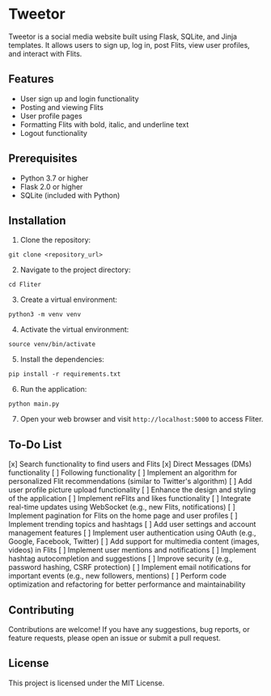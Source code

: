 # Tweetor

Tweetor is a social media website built using Flask, SQLite, and Jinja templates. It allows users to sign up, log in, post Flits, view user profiles, and interact with Flits.

## Features

- User sign up and login functionality
- Posting and viewing Flits
- User profile pages
- Formatting Flits with bold, italic, and underline text
- Logout functionality

## Prerequisites

- Python 3.7 or higher
- Flask 2.0 or higher
- SQLite (included with Python)

## Installation

1. Clone the repository:

``
git clone <repository_url>
``

2. Navigate to the project directory:

``
cd Fliter
``

3. Create a virtual environment:

``
python3 -m venv venv
``

4. Activate the virtual environment:

``
source venv/bin/activate
``

5. Install the dependencies:

``
pip install -r requirements.txt
``

6. Run the application:

``
python main.py
``

7. Open your web browser and visit `http://localhost:5000` to access Fliter.

## To-Do List

[x] Search functionality to find users and Flits
[x] Direct Messages (DMs) functionality
[ ] Following functionality
[ ] Implement an algorithm for personalized Flit recommendations (similar to Twitter's algorithm)
[ ] Add user profile picture upload functionality
[ ] Enhance the design and styling of the application
[ ] Implement reFlits and likes functionality
[ ] Integrate real-time updates using WebSocket (e.g., new Flits, notifications)
[ ] Implement pagination for Flits on the home page and user profiles
[ ] Implement trending topics and hashtags
[ ] Add user settings and account management features
[ ] Implement user authentication using OAuth (e.g., Google, Facebook, Twitter)
[ ] Add support for multimedia content (images, videos) in Flits
[ ] Implement user mentions and notifications
[ ] Implement hashtag autocompletion and suggestions
[ ] Improve security (e.g., password hashing, CSRF protection)
[ ] Implement email notifications for important events (e.g., new followers, mentions)
[ ] Perform code optimization and refactoring for better performance and maintainability

## Contributing

Contributions are welcome! If you have any suggestions, bug reports, or feature requests, please open an issue or submit a pull request.

## License

This project is licensed under the MIT License.

